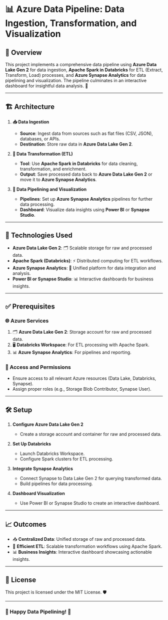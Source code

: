 # 📊 Azure Data Pipeline: Data Ingestion, Transformation, and Visualization

## 🌟 Overview

This project implements a comprehensive data pipeline using **Azure Data Lake Gen 2** for data ingestion, **Apache Spark in Databricks** for ETL (Extract, Transform, Load) processes, and **Azure Synapse Analytics** for data pipelining and visualization. The pipeline culminates in an interactive dashboard for insightful data analysis. 🚀

---

## 🏗 Architecture

1. **📥 Data Ingestion**
   - **Source**: Ingest data from sources such as flat files (CSV, JSON), databases, or APIs.
   - **Destination**: Store raw data in **Azure Data Lake Gen 2**.

2. **🔄 Data Transformation (ETL)**
   - **Tool**: Use **Apache Spark in Databricks** for data cleaning, transformation, and enrichment.
   - **Output**: Save processed data back to **Azure Data Lake Gen 2** or move it to **Azure Synapse Analytics**.

3. **🚦 Data Pipelining and Visualization**
   - **Pipelines**: Set up **Azure Synapse Analytics** pipelines for further data processing.
   - **Dashboard**: Visualize data insights using **Power BI** or **Synapse Studio**.

---

## 🔧 Technologies Used

- **Azure Data Lake Gen 2**: 🗂️ Scalable storage for raw and processed data.
- **Apache Spark (Databricks)**: ⚡ Distributed computing for ETL workflows.
- **Azure Synapse Analytics**: 🌉 Unified platform for data integration and analysis.
- **Power BI or Synapse Studio**: 📊 Interactive dashboards for business insights.

---

## ✅ Prerequisites

### 🌐 Azure Services
1. 🗂️ **Azure Data Lake Gen 2**: Storage account for raw and processed data.
2. 🖥️ **Databricks Workspace**: For ETL processing with Apache Spark.
3. 📊 **Azure Synapse Analytics**: For pipelines and reporting.

### 🔑 Access and Permissions
- Ensure access to all relevant Azure resources (Data Lake, Databricks, Synapse).
- Assign proper roles (e.g., Storage Blob Contributor, Synapse User).

---

## 🛠️ Setup

1. **Configure Azure Data Lake Gen 2**
   - Create a storage account and container for raw and processed data.

2. **Set Up Databricks**
   - Launch Databricks Workspace.
   - Configure Spark clusters for ETL processing.

3. **Integrate Synapse Analytics**
   - Connect Synapse to Data Lake Gen 2 for querying transformed data.
   - Build pipelines for data processing.

4. **Dashboard Visualization**
   - Use Power BI or Synapse Studio to create an interactive dashboard.

---

## 📈 Outcomes

- 📥 **Centralized Data**: Unified storage of raw and processed data.  
- 🔄 **Efficient ETL**: Scalable transformation workflows using Apache Spark.  
- 📊 **Business Insights**: Interactive dashboard showcasing actionable insights.  

---

## 📝 License

This project is licensed under the MIT License. 🛡️

---

### 🎉 Happy Data Pipelining! 🚀
